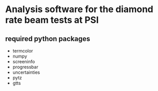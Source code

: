 # Analysis software for the diamond rate beam tests at PSI

## required python packages
- termcolor
- numpy
- screeninfo
- progressbar
- uncertainties
- pytz
- gtts
